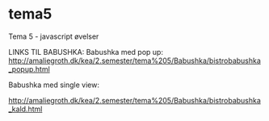 # tema5
Tema 5 - javascript øvelser


LINKS TIL BABUSHKA:
Babushka med pop up:
http://amaliegroth.dk/kea/2.semester/tema%205/Babushka/bistrobabushka_popup.html

Babushka med single view:

http://amaliegroth.dk/kea/2.semester/tema%205/Babushka/bistrobabushka_kald.html

